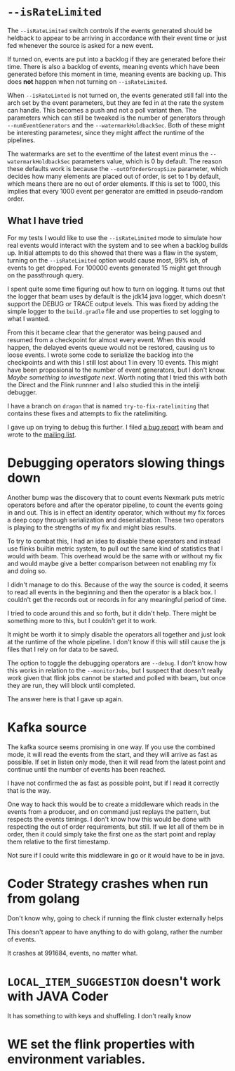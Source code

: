 # `--isRateLimited`

The `--isRateLimited` switch controls if the events generated should be heldback
to appear to be arriving in accordance with their event time or just fed whenever
the source is asked for a new event.

If turned on, events are put into a backlog if they are generated before their time.
There is also a backlog of events, meaning events which have been generated before this
moment in time, meaning events are backing up. This does **not** happen when not turning
on `--isRateLimited`.

When `--isRateLimted` is not turned on, the events generated still fall into the arch
set by the event parameters, but they are fed in at the rate the system can handle. This
becomes a push and not a poll variant then. The parameters which can still be tweaked is 
the number of generators through `--numEventGenerators` and the `--watermarkHoldbackSec`. 
Both of these might be interesting parametesr, since they might affect the runtime of the 
pipelines.

The watermarks are set to the eventtime of the latest event minus the
`--watermarkHoldbackSec` parameters value, which is 0 by default. The reason these
defaults work is because the `--outOfOrderGroupSize` parameter, which decides how many
elements are placed out of order, is set to 1 by default, which means there are no out
of order elements. If this is set to 1000, this implies that every 1000 event per
generator are emitted in pseudo-random order.

## What I have tried

For my tests I would like to use the `--isRateLimited` mode to simulate how real
events would interact with the system and to see when a backlog builds up. Initial
attempts to do this showed that there was a flaw in the system, turning on the
`--isRateLimited` option would cause most, 99% ish, of events to get dropped. For
100000 events generated 15 might get through on the passthrough query.

I spent quite some time figuring out how to turn on logging. It turns out that
the logger that beam uses by default is the jdk14 java logger, which doesn't support
the DEBUG or TRACE output levels. This was fixed by adding the simple logger
to the `build.gradle` file and use properties to set logging to what I wanted.

From this it became clear that the generator was being paused and resumed from
a checkpoint for almost every event. When this would happen, the delayed events
queue would not be restored, causing us to loose events. I wrote some code to
serialize the backlog into the checkpoints and with this I still lost about 1 in
every 10 events. This might have been proposional to the number of event generators,
but I don't know. *Maybe something to investigate next*. Worth noting that I tried
this with both the Direct and the Flink runnner and I also studied this in the
inteliji debugger.

I have a branch on `dragon` that is named `try-to-fix-ratelimiting` that contains
these fixes and attempts to fix the ratelimiting.

I gave up on trying to debug this further. I filed [a bug report](https://issues.apache.org/jira/browse/BEAM-11547)
with beam and wrote to the [mailing list](https://lists.apache.org/thread.html/r24e0541b33540c6c565f615989eeb64ef2c8dba4d1bd9b576b4a6128%40%3Cdev.beam.apache.org%3E).

# Debugging operators slowing things down

Another bump was the discovery that to count events Nexmark puts metric operators
before and after the operator pipeline, to count the events going in and out.
This is in effect an identity operator, which without my fix forces a deep copy
through serialization and deserialization. These two operators is playing to the
strengths of my fix and might bias results.

To try to combat this, I had an idea to disable these operators and instead use
flinks builtin metric system, to pull out the same kind of statistics that I would
with beam. This overhead would be the same with or without my fix and would maybe
give a better comparison between not enabling my fix and doing so.

I didn't manage to do this. Because of the way the source is coded, it seems to read
all events in the beginning and then the operator is a black box. I couldn't get the
records out or records in for any meaningful period of time.

I tried to code around this and so forth, but it didn't help. There might be something
more to this, but I couldn't get it to work.

It might be worth it to simply disable the operators all together and just look at the
runtime of the whole pipeline. I don't know if this will still cause the js files that
I rely on for data to be saved.

The option to toggle the debugging operators are `--debug`. I don't know how this works
in relation to the `--monitorJobs`, but I suspect that doesn't really work given that
flink jobs cannot be started and polled with beam, but once they are run, they will
block until completed.

The answer here is that I gave up again. 

# Kafka source

The kafka source seems promising in one way. If you use the combined mode, it will read
the events from the start, and they will arrive as fast as possible. If set in listen
only mode, then it will read from the latest point and continue until the number of events
has been reached.

I have not confirmed the as fast as possible point, but if I read it correctly that is the
way.

One way to hack this would be to create a middleware which reads in the events from a producer,
and on command just replays the pattern, but respects the events timings. I don't know how
this would be done with respecting the out of order requirements, but still. If we let
all of them be in order, then it could simply take the first one as the start point and
replay them relative to the first timestamp.

Not sure if I could write this middleware in go or it would have to be in java.

# Coder Strategy crashes when run from golang

Don't know why, going to check if running the flink cluster externally helps

This doesn't appear to have anything to do with golang, rather the number of events.

It crashes at 991684, events, no matter what. 


# `LOCAL_ITEM_SUGGESTION` doesn't work with JAVA Coder

It has something to with keys and shuffeling. I don't really know

# WE set the flink properties with environment variables.
